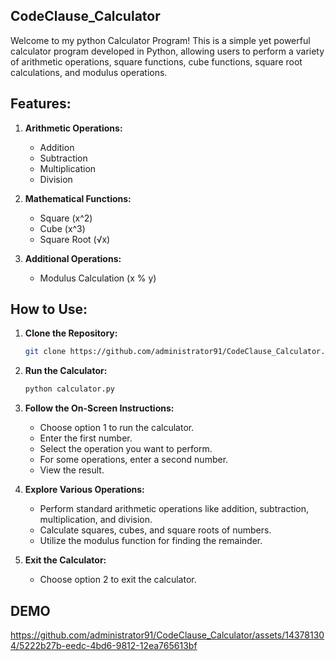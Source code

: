 ## CodeClause_Calculator
Welcome to my python Calculator Program! This is a simple yet powerful calculator program developed in Python, allowing users to perform a variety of arithmetic operations, square functions, cube functions, square root calculations, and modulus operations.

## Features:
1. **Arithmetic Operations:**
   - Addition
   - Subtraction
   - Multiplication
   - Division

2. **Mathematical Functions:**
   - Square (x^2)
   - Cube (x^3)
   - Square Root (√x)

3. **Additional Operations:**
   - Modulus Calculation (x % y)

## How to Use:

1. **Clone the Repository:**
   ```bash
   git clone https://github.com/administrator91/CodeClause_Calculator.git
   ```

2. **Run the Calculator:**
   ```bash
   python calculator.py
   ```

3. **Follow the On-Screen Instructions:**
   - Choose option 1 to run the calculator.
   - Enter the first number.
   - Select the operation you want to perform.
   - For some operations, enter a second number.
   - View the result.

4. **Explore Various Operations:**
   - Perform standard arithmetic operations like addition, subtraction, multiplication, and division.
   - Calculate squares, cubes, and square roots of numbers.
   - Utilize the modulus function for finding the remainder.

5. **Exit the Calculator:**
   - Choose option 2 to exit the calculator.


## DEMO
https://github.com/administrator91/CodeClause_Calculator/assets/143781304/5222b27b-eedc-4bd6-9812-12ea765613bf

